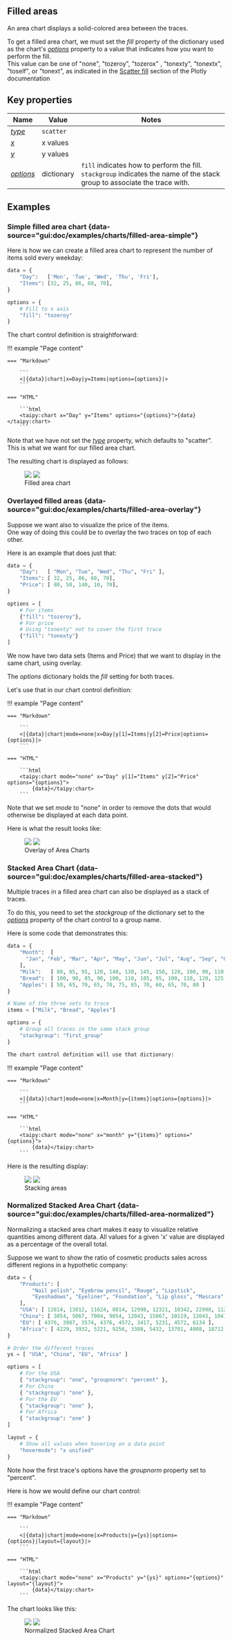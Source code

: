 ## Filled areas

An area chart displays a solid-colored area between the traces.

To get a filled area chart, we must set the *fill* property of the dictionary
used as the chart's [*options*](../chart.md#p-options) property to a value
that indicates how you want to perform the fill.<br/>
This value can be one of "none", "tozeroy", "tozerox" , "tonexty", "tonextx", "toself",
or "tonext", as indicated in the
[Scatter fill](https://plotly.com/javascript/reference/scatter/#scatter-fill) section
of the Plotly documentation

## Key properties

| Name            | Value           | Notes   |
| --------------- | ------------------------- | ------------------ |
| [*type*](../chart.md#p-type)      | `scatter`          |  |
| [*x*](../chart.md#p-x)            | x values           |  |
| [*y*](../chart.md#p-y)            | y values           |  |
| [*options*](../chart.md#p-options)  | dictionary  | `fill` indicates how to perform the fill.<br/>`stackgroup` indicates the name of the stack group to associate the trace with. |

## Examples

### Simple filled area chart {data-source="gui:doc/examples/charts/filled-area-simple"}

Here is how we can create a filled area chart to represent the number of items sold every
weekday:

```py
data = {
    "Day":   ['Mon', 'Tue', 'Wed', 'Thu', 'Fri'],
    "Items": [32, 25, 86, 60, 70],
}

options = {
    # Fill to x axis
    "fill": "tozeroy"
}
```

The chart control definition is straightforward:

!!! example "Page content"

    === "Markdown"

        ```
        <|{data}|chart|x=Day|y=Items|options={options}|>
        ```
  
    === "HTML"

        ```html
        <taipy:chart x="Day" y="Items" options="{options}">{data}</taipy:chart>
        ```

Note that we have not set the [*type*](../chart.md#p-type) property, which defaults to
"scatter". This is what we want for our filled area chart.

The resulting chart is displayed as follows:

<figure>
    <img src="../filled-area-simple-d.png" class="visible-dark" />
    <img src="../filled-area-simple-l.png" class="visible-light" />
    <figcaption>Filled area chart</figcaption>
</figure>

### Overlayed filled areas {data-source="gui:doc/examples/charts/filled-area-overlay"}

Suppose we want also to visualize the price of the items.<br/>
One way of doing this could be to overlay the two traces on top of each other.

Here is an example that does just that:

```py
data = {
    "Day":   [ "Mon", "Tue", "Wed", "Thu", "Fri" ],
    "Items": [ 32, 25, 86, 60, 70],
    "Price": [ 80, 50, 140, 10, 70],
}

options = [
    # For items
    {"fill": "tozeroy"},
    # For price
    # Using "tonexty" not to cover the first trace
    {"fill": "tonexty"}
]
```

We now have two data sets (Items and Price) that we want to display in the same
chart, using overlay.

The *options* dictionary holds the *fill* setting for both traces.

Let's use that in our chart control definition:

!!! example "Page content"

    === "Markdown"

        ```
        <|{data}|chart|mode=none|x=Day|y[1]=Items|y[2]=Price|options={options}|>
        ```
  
    === "HTML"

        ```html
        <taipy:chart mode="none" x="Day" y[1]="Items" y[2]="Price" options="{options}">
            {data}</taipy:chart>
        ```

Note that we set *mode* to "none" in order to remove the dots that would otherwise be
displayed at each data point.

Here is what the result looks like:

<figure>
    <img src="../filled-area-overlay-d.png" class="visible-dark" />
    <img src="../filled-area-overlay-l.png" class="visible-light" />
    <figcaption>Overlay of Area Charts</figcaption>
</figure>

### Stacked Area Chart {data-source="gui:doc/examples/charts/filled-area-stacked"}

Multiple traces in a filled area chart can also be displayed as a stack of traces.

To do this, you need to set the *stackgroup* of the dictionary set to
the [*options*](../chart.md#p-options) property of the chart control to a group name.

Here is some code that demonstrates this:

```py
data = {
    "Month":  [
      "Jan", "Feb", "Mar", "Apr", "May", "Jun", "Jul", "Aug", "Sep", "Oct", "Nov", "Dec"
    ],
    "Milk":   [ 80, 85, 95, 120, 140, 130, 145, 150, 120, 100, 90, 110 ],
    "Bread":  [ 100, 90, 85, 90, 100, 110, 105, 95, 100, 110, 120, 125 ],
    "Apples": [ 50, 65, 70, 65, 70, 75, 85, 70, 60, 65, 70, 80 ]
}

# Name of the three sets to trace
items = ["Milk", "Bread", "Apples"]

options = {
    # Group all traces in the same stack group
    "stackgroup": "first_group"
}

The chart control definition will use that dictionary:

```
!!! example "Page content"

    === "Markdown"

        ```
        <|{data}|chart|mode=none|x=Month|y={items}|options={options}|>
        ```
  
    === "HTML"

        ```html
        <taipy:chart mode="none" x="month" y="{items}" options="{options}">
            {data}</taipy:chart>
        ```

Here is the resulting display:

<figure>
    <img src="../filled-area-stacked-d.png" class="visible-dark" />
    <img src="../filled-area-stacked-l.png" class="visible-light" />
    <figcaption>Stacking areas</figcaption>
</figure>

### Normalized Stacked Area Chart {data-source="gui:doc/examples/charts/filled-area-normalized"}

Normalizing a stacked area chart makes it easy to visualize relative quantities
among different data. All values for a given 'x' value are displayed as a
percentage of the overall total.

Suppose we want to show the ratio of cosmetic products sales across different regions in
a hypothetic company:

```py
data = {
    "Products": [
        "Nail polish", "Eyebrow pencil", "Rouge", "Lipstick",
        "Eyeshadows", "Eyeliner", "Foundation", "Lip gloss", "Mascara"
    ],
    "USA": [ 12814, 13012, 11624, 8814, 12998, 12321, 10342, 22998, 11261 ],
    "China": [ 3054, 5067, 7004, 9054, 12043, 15067, 10119, 12043, 10419 ],
    "EU": [ 4376, 3987, 3574, 4376, 4572, 3417, 5231, 4572, 6134 ],
    "Africa": [ 4229, 3932, 5221, 9256, 3308, 5432, 13701, 4008, 18712 ]
}

# Order the different traces
ys = [ "USA", "China", "EU", "Africa" ]

options = [
    # For the USA
    { "stackgroup": "one", "groupnorm": "percent" },
    # For China
    { "stackgroup": "one" },
    # For the EU
    { "stackgroup": "one" },
    # For Africa
    { "stackgroup": "one" }
]

layout = {
    # Show all values when hovering on a data point
    "hovermode": "x unified"
}
```

Note how the first trace's options have the *groupnorm* property set to "percent".

Here is how we would define our chart control:

!!! example "Page content"

    === "Markdown"

        ```
        <|{data}|chart|mode=none|x=Products|y={ys}|options={options}|layout={layout}|>
        ```
  
    === "HTML"

        ```html
        <taipy:chart mode="none" x="Products" y="{ys}" options="{options}" layout="{layout}">
            {data}</taipy:chart>
        ```

The chart looks like this:

<figure>
    <img src="../filled-area-normalized-d.png" class="visible-dark" />
    <img src="../filled-area-normalized-l.png" class="visible-light" />
    <figcaption>Normalized Stacked Area Chart</figcaption>
</figure>
